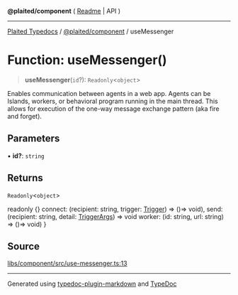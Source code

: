 **@plaited/component** ( [Readme](../README.md) \| API )

***

[Plaited Typedocs](../../../modules.md) / [@plaited/component](../modules.md) / useMessenger

# Function: useMessenger()

> **useMessenger**(`id`?): `Readonly`\<`object`\>

Enables communication between agents in a web app.
Agents can be Islands, workers, or behavioral program running in the main thread.
This allows for execution of the one-way message exchange pattern (aka
fire and forget).

## Parameters

▪ **id?**: `string`

## Returns

`Readonly`\<`object`\>

readonly {}
  connect: (recipient: string, trigger: [Trigger](../../behavioral/type-aliases/Trigger.md)) => ()=> void),
  send: (recipient: string, detail: [TriggerArgs](../../behavioral/type-aliases/TriggerArgs.md)) => void
  worker: (id: string, url: string) =>  ()=> void)
}

## Source

[libs/component/src/use-messenger.ts:13](https://github.com/plaited/plaited/blob/0d4801d/libs/component/src/use-messenger.ts#L13)

***

Generated using [typedoc-plugin-markdown](https://www.npmjs.com/package/typedoc-plugin-markdown) and [TypeDoc](https://typedoc.org/)
